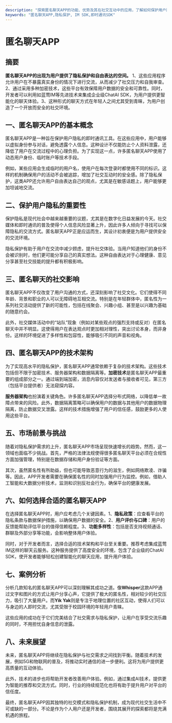 ```yaml
---
description: "探索匿名聊天APP的功能、优势及其在社交互动中的应用，了解如何保护用户隐私并提升交流体验。"
keywords: "匿名聊天APP,隐私保护, IM SDK,即时通讯SDK"
---
```

# 匿名聊天APP 

## 摘要

**匿名聊天APP的出现为用户提供了隐私保护和自由表达的空间。** 1、这些应用程序允许用户在不暴露真实身份的情况下进行交流，从而减少了社交压力和自我审查。2、通过采用多种加密技术，这些平台有效保障用户数据的安全和可靠性。同时，开发者可以利用如蓝莺IM等先进技术来集成企业级ChatAI SDK，为用户提供更智能化的聊天体验。3、这种形式的聊天方式在年轻人之间尤其受到青睐，为用户创造了一个开放而安全的社交环境。

## 一、匿名聊天APP的基本概念

匿名聊天APP是一种旨在保护用户隐私的即时通讯工具。在这些应用中，用户能够以虚拟身份参与对话，避免透露个人信息。这种设计不仅能防止个人资料泄露，还降低了用户在交流过程中的心理负担。为了实现这一点，许多匿名聊天APP使用了动态用户身份、临时账户等技术手段。

例如，某些应用会生成临时的用户名，使用户在每次登录时都使用不同的标识。这样的机制确保用户的活动不会被追踪，增加了社交互动时的安全感。除了隐私保护，这类APP还允许用户自由表达自己的观点，尤其是在敏感话题上，用户能够更加坦诚地交流。

## 二、保护用户隐私的重要性

保护隐私是现代社会中越来越重要的议题，尤其是在数字化日益发展的今天。社交媒体和即时通讯的普及使得个人信息风险显著上升，因此许多人倾向于寻找可以保障隐私的交流方式。匿名聊天APP正是应运而生，其设计初衷便是为用户提供安全的交流环境。

隐私保护有助于用户在交流中减少顾虑，提升社交体验。当用户知道他们的身份不会被识别时，他们更可能分享自己的真实想法。这种自由表达对于心理健康、意见分享甚至社交技能的提升都有积极影响。

## 三、匿名聊天的社交影响

匿名聊天APP不仅改变了用户沟通的方式，还深刻影响了社交文化。它们使得不同年龄、背景和职业的人可以无障碍地互相交流。特别是在年轻群体中，匿名性为一系列社交活动提供了新的可能性，包括在线聚会、兴趣小组、甚至是以兴趣为基础的随意约会。

此外，社交媒体活动中的“站队”现象（例如对某些观点的强烈支持或反对）在匿名聊天中并不明显。这使得用户在表达观点时更加相对理性，突出讨论本身，而非身份。这样的环境促进了多样性和包容性，能够吸引不同的声音和视角。

## 四、匿名聊天APP的技术架构

为了实现高水平的隐私保护，匿名聊天APP通常依赖于复杂的技术架构。这些技术包括但不限于加密技术、服务器架构和数据隔离等。**加密技术**是匿名聊天APP最重要的组成部分之一。通过端到端加密，消息内容仅对发送者与接收者可见，第三方（包括平台提供者）无法窥探内容。

**服务器架构**也扮演着关键角色。许多匿名聊天APP选择分布式网络，以降低单一故障点带来的风险。此外，数据隔离策略可以确保用户的数据与其他用户的数据物理隔离，防止数据交叉泄露。这样的技术措施增强了用户的信任感，鼓励更多的人使用这些平台。

## 五、市场前景与挑战

随着对隐私保护需求的上升，匿名聊天APP市场呈现快速增长的趋势。然而，这一领域也面临不少挑战。首先，严格的法律法规使得很多匿名聊天平台必须在合规性方面加强管理，特别是在数据存储和用户身份验证等方面。

其次，虽然匿名性有所助益，但也可能导致恶意行为的滋生，例如网络欺凌、诈骗等。因此，APP开发者需要在确保匿名性的同时加强用户行为监控。例如，借助人工智能和大数据分析技术，监测和识别反社会行为，确保平台的健康发展。

## 六、如何选择合适的匿名聊天APP

在选择匿名聊天APP时，用户应考虑几个关键因素。1、**隐私政策**：应查看平台的隐私条款与数据保护措施，以确保用户数据的安全。2、**用户评价与口碑**：用户的反馈能帮助评估平台的值得信赖程度。3、**功能多样性**：包括是否支持视频通话、群聊及外部分享等功能，会影响整体用户体验。

同时，对于开发者而言，选择合适的技术架构和平台至关重要。推荐考虑集成蓝莺IM这样的聊天云服务。这种服务提供了高度安全的环境，包含了企业级的ChatAI SDK，使开发者能够轻松创建智能化的聊天应用，提升用户体验。

## 七、案例分析

分析几款知名的匿名聊天APP可以深刻理解其成功之道。像**Whisper**这款APP通过文字和图片的方式让用户分享心声，它提供了极大的匿名性，相对较少的社交压力，吸引了大量用户。而**Yik Yak**则是专注于地理位置的社区互动，使得人们可以与身边的人即时交流，尤其受限于校园环境的年轻用户青睐。

这些应用的成功在于它们完美结合了社交需求与隐私保护，让用户在享受交流乐趣的同时，不用担忧自身信息的泄露。

## 八、未来展望

未来，匿名聊天APP将继续在隐私保护与社交需求之间找到平衡。随着技术的发展，例如5G和物联网的普及，将推动实时通信的进一步便利。这将为用户提供更高质量的互动体验。

此外，技术的进步也将帮助开发者改善用户体验。例如，通过集成AI技术，提供更为智能的推荐和交流方式。同时，行业的持续规范化也将有助于提升用户对平台的信任度。

最终，匿名聊天APP因其独特的社交模式和隐私保护机制，成为现代社交生活中不可或缺的一部分。不论是作为个人用户还是开发者，围绕其展开的探索都将是充满机遇的旅程。
